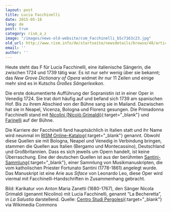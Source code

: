 ```yaml
---
layout: post
title: Lucia Facchinelli
date: 2015-05-18
lang: de
post: true
category: rism_a_z
image: "/images/news-old-website/csm_Facchinelli_b5c7163c23.jpg"
old_url: http://www.rism.info/de/startseite/newsdetails/browse/48/article/64/lucia-facchinelli.html
email: ''
author: ''
---
```


Heute steht das F für Lucia Facchinelli, eine italienische Sängerin, die zwischen 1724 und 1739 tätig war. Es ist nur sehr wenig über sie bekannt; das _New Grove Dictionary of Opera_ widmet ihr nur 11 Zeilen und einige mehr sind es in Kutschs _Großes Sängerlexikon_.

Die erste dokumentierte Aufführung der Sopranistin ist in einer Oper in Venedig 1724. Sie trat dort häufig auf und befand sich 1739 am spanischen Hof. Bis zu ihrem Abschied von der Bühne sang sie in Mailand. Dazwischen hat sie in Neapel, Vicenza, Bologna und Florenz gesungen. Die Primadonna Facchinelli stand mit [Nicolini (Nicolò Grimaldi)](https://opac.rism.info/search?View=rism&q=Grimaldi+Nicol%C3%B2){:target="_blank"} und [Farinelli](https://opac.rism.info/search?View=rism&q= "external-link-new-window") auf der Bühne.

Die Karriere der Facchinelli fand hauptsächlich in Italien statt und ihr Name wird neunmal im [RISM Online-Katalog](https://opac.rism.info/search?View=rism&q=Facchinelli+Lucia){:target="_blank"} genannt. Obwohl diese Quellen sie mit Bologna, Neapel und Venedig in Verbindung bringen, stammen die Quellen aus Italien (Bergamo und Montecassino), Deutschland und Großbritannien. Dass es sich jeweils um Opern handelt, ist keine Überraschung. Eine der deutschen Quellen ist aus der berühmten [Santini-Sammlung](http://www.dioezesanbibliothek-muenster.de/dioezesanbibliothek-muenster/santini-sammlung/die-sammlung/){:target="_blank"}, einer Sammlung von Musikmanuskripten, die vom katholischen Priester Fortunato Santini (1778-1861) angelegt wurde. Das Manuskript ist eine Arie aus _Siface_ von Leonardo Leo, diese Oper wird viermal mit Facchinelli-Handschriften in Zusammenhang gebracht.


Bild: Karikatur von Anton Maria Zanetti (1680-1767), den Sänger Nicola Grimaldi (genannt Nicolino) mit Lucia Facchinelli, genannt “La Becheretta”, in _La Salustia_ darstellend.
Quelle: [Centro Studi Pergolesi](http://www.centrostudipergolesi.unimi.it/interpreti.php){:target="_blank"} via Wikimedia Commons
